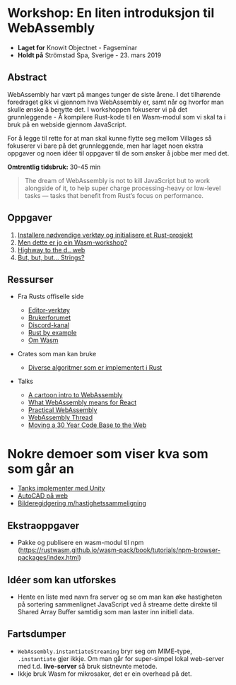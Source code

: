 # Workshop: En liten introduksjon til WebAssembly
- **Laget for** Knowit Objectnet - Fagseminar
- **Holdt på** Strömstad Spa, Sverige - 23. mars 2019

## Abstract
WebAssembly har vært på manges tunger de siste årene. I det tilhørende foredraget gikk vi gjennom hva WebAssembly er, samt når og hvorfor man skulle ønske å benytte det. I workshoppen fokuserer vi på det grunnleggende - Å kompilere Rust-kode til en Wasm-modul som vi skal ta i bruk på en webside gjennom JavaScript.

For å legge til rette for at man skal kunne flytte seg mellom Villages så fokuserer vi bare på det grunnleggende, men har laget noen ekstra oppgaver og noen idéer til oppgaver til de som ønsker å jobbe mer med det.

**Omtrentlig tidsbruk:** 30-45 min

> The dream of WebAssembly is not to kill JavaScript but to work alongside of it, to help super charge processing-heavy or low-level tasks — tasks that benefit from Rust’s focus on performance.

## Oppgaver
1. [Installere nødvendige verktøy og initialisere et Rust-prosjekt](/exercises/alfa/readme.md)
2. [Men dette er jo ein Wasm-workshop?](/exercises/beta/readme.md)
3. [Highway to the d.. web](/exercises/charlie/readme.md)
4. [But, but, but... Strings?](/exercises/delta/readme.md)

## Ressurser
- Fra Rusts offiselle side
  - [Editor-verktøy](https://www.rust-lang.org/tools)
  - [Brukerforumet](https://users.rust-lang.org)
  - [Discord-kanal](https://discordapp.com/invite/rust-lang)
  - [Rust by example](https://doc.rust-lang.org/rust-by-example/index.html)
  - [Om Wasm](https://www.rust-lang.org/what/wasm)

- Crates som man kan bruke
  - [Diverse algoritmer som er implementert i Rust](https://crates.io/categories/algorithms)

- Talks
  - [A cartoon intro to WebAssembly](https://www.youtube.com/watch?v=HktWin_LPf4)
  - [What WebAssembly means for React](https://www.youtube.com/watch?v=3GHJ4cbxsVQ)
  - [Practical WebAssembly](https://www.youtube.com/watch?v=bac0dGQbUto)
  - [WebAssembly Thread](https://www.youtube.com/watch?v=zgOGZgAPUjQ)
  - [Moving a 30 Year Code Base to the Web](https://www.infoq.com/presentations/autocad-webassembly)

# Nokre demoer som viser kva som som går an
- [Tanks implementer med Unity](https://webassembly.org/demo/Tanks/)
- [AutoCAD på web](https://web.autocad.com/login)
- [Bilderegidgering m/hastighetssammeligning](https://davidmcneil.github.io/the-rusty-web/)

## Ekstraoppgaver
- Pakke og publisere en wasm-modul til npm (https://rustwasm.github.io/wasm-pack/book/tutorials/npm-browser-packages/index.html)

## Idéer som kan utforskes
- Hente en liste med navn fra server og se om man kan øke hastigheten på sortering sammenlignet JavaScript ved å streame dette direkte til Shared Array Buffer samtidig som man laster inn initiell data.

## Fartsdumper
- `WebAssembly.instantiateStreaming` bryr seg om MIME-type, `.instantiate` gjer ikkje. Om man går for super-simpel lokal web-server med t.d. **live-server** så bruk sistnevnte metode.
- Ikkje bruk Wasm for mikrosaker, det er ein overhead på det.